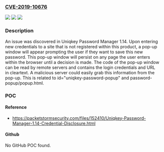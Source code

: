 ### [CVE-2019-10676](https://cve.mitre.org/cgi-bin/cvename.cgi?name=CVE-2019-10676)
![](https://img.shields.io/static/v1?label=Product&message=n%2Fa&color=blue)
![](https://img.shields.io/static/v1?label=Version&message=n%2Fa&color=blue)
![](https://img.shields.io/static/v1?label=Vulnerability&message=n%2Fa&color=brighgreen)

### Description

An issue was discovered in Uniqkey Password Manager 1.14. Upon entering new credentials to a site that is not registered within this product, a pop-up window will appear prompting the user if they want to save this new password. This pop-up window will persist on any page the user enters within the browser until a decision is made. The code of the pop-up window can be read by remote servers and contains the login credentials and URL in cleartext. A malicious server could easily grab this information from the pop-up. This is related to id="uniqkey-password-popup" and password-popup/popup.html.

### POC

#### Reference
- https://packetstormsecurity.com/files/152410/Uniqkey-Password-Manager-1.14-Credential-Disclosure.html

#### Github
No GitHub POC found.


